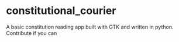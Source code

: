 # constitutional_courier
A basic constitution reading app built with GTK and written in python. Contribute if you can
